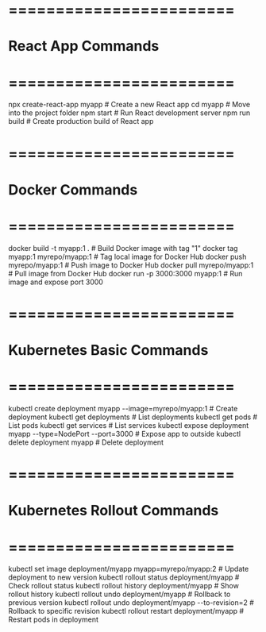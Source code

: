 # ========================
# React App Commands
# ========================
npx create-react-app myapp         # Create a new React app
cd myapp                           # Move into the project folder
npm start                          # Run React development server
npm run build                      # Create production build of React app

# ========================
# Docker Commands
# ========================
docker build -t myapp:1 .          # Build Docker image with tag "1"
docker tag myapp:1 myrepo/myapp:1  # Tag local image for Docker Hub
docker push myrepo/myapp:1         # Push image to Docker Hub
docker pull myrepo/myapp:1         # Pull image from Docker Hub
docker run -p 3000:3000 myapp:1    # Run image and expose port 3000

# ========================
# Kubernetes Basic Commands
# ========================
kubectl create deployment myapp --image=myrepo/myapp:1  # Create deployment
kubectl get deployments                                # List deployments
kubectl get pods                                       # List pods
kubectl get services                                   # List services
kubectl expose deployment myapp --type=NodePort --port=3000  # Expose app to outside
kubectl delete deployment myapp                        # Delete deployment

# ========================
# Kubernetes Rollout Commands
# ========================
kubectl set image deployment/myapp myapp=myrepo/myapp:2  # Update deployment to new version
kubectl rollout status deployment/myapp                 # Check rollout status
kubectl rollout history deployment/myapp                # Show rollout history
kubectl rollout undo deployment/myapp                   # Rollback to previous version
kubectl rollout undo deployment/myapp --to-revision=2   # Rollback to specific revision
kubectl rollout restart deployment/myapp                # Restart pods in deployment
